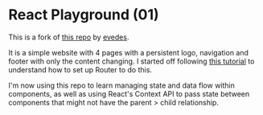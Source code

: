 # React Playground (01)

This is a fork of [this repo](https://github.com/evedes/ReactRouter_Boilerplate_01) by [evedes](https://github.com/evedes/). 

It is a simple website with 4 pages with a persistent logo, navigation and footer with only the content changing. I started off following [this tutorial](https://medium.freecodecamp.org/hitchhikers-guide-to-react-router-v4-a957c6a5aa18) to understand how to set up Router to do this. 

I'm now using this repo to learn managing state and data flow within components, as well as using React's Context API to pass state between components that might not have the parent > child relationship. 
